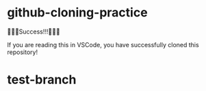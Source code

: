 # github-cloning-practice

🎉🎉🎉Success!!!🎉🎉🎉

If you are reading this in VSCode, you have successfully cloned this repository!

# test-branch
